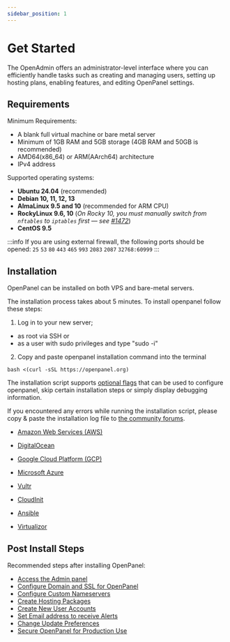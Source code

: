 ```yaml
---
sidebar_position: 1
---
```


# Get Started

The OpenAdmin offers an administrator-level interface where you can efficiently handle tasks such as creating and managing users, setting up hosting plans, enabling features, and editing OpenPanel settings.

## Requirements

Minimum Requirements:

- A blank full virtual machine or bare metal server
- Minimum of 1GB RAM and 5GB storage (4GB RAM and 50GB is recommended)
- AMD64(x86_64) or ARM(AArch64) architecture
- IPv4 address

Supported operating systems:
- **Ubuntu 24.04** (recommended)
- **Debian 10, 11, 12, 13**
- **AlmaLinux 9.5 and 10** (recommended for ARM CPU)
- **RockyLinux 9.6, 10** (*On Rocky 10, you must manually switch from `nftables` to `iptables` first — see [#1472](https://github.com/docker/for-linux/issues/1472)*)
- **CentOS 9.5**


:::info
If you are using external firewall, the following ports should be opened:  `25` `53` `80` `443` `465` `993` `2083` `2087` `32768:60999`
:::

## Installation

OpenPanel can be installed on both VPS and bare-metal servers. 

The installation process takes about 5 minutes. To install openpanel follow these steps: 

<Tabs>
  <TabItem value="openpanel-install-on-dedicated" label="Install script" default>

1. Log in to your new server;
- as root via SSH or
- as a user with sudo privileges and type "sudo -i"
2. Copy and paste openpanel installation command into the terminal
```shell
bash <(curl -sSL https://openpanel.org)
```

The installation script supports [optional flags](/install) that can be used to configure openpanel, skip certain installation steps or simply display debugging information.

If you encountered any errors while running the installation script, please copy & paste the installation log file to [the community forums](https://community.openpanel.org).

  </TabItem>
  <TabItem value="openpanel-install-on-cloud" label="Cloud">

- [Amazon Web Services (AWS)](/docs/articles/install-update/install-on-aws)
- [DigitalOcean](/docs/articles/install-update/install-on-digitalocean)
- [Google Cloud Platform (GCP)](/docs/articles/install-update/install-on-google-cloud)
- [Microsoft Azure](/docs/articles/install-update/install-on-microsoft-azure)
- [Vultr](/docs/articles/install-update/install-on-vultr)
    
  </TabItem>
  <TabItem value="openpanel-install-on-other" label="Other">

- [CloudInit](/docs/articles/install-update/install-using-cloudinit)
- [Ansible](/docs/articles/install-update/install-using-ansible)
- [Virtualizor](/docs/articles/install-update/install-on-virtualizor)

  </TabItem>  
</Tabs>


## Post Install Steps

Recommended steps after installing OpenPanel:
- [Access the Admin panel](/docs/articles/dev-experience/how-to-access-openadmin)
- [Configure Domain and SSL for OpenPanel](/docs/admin/settings/general/#set-domain-for-openpanel)
- [Configure Custom Nameservers](/docs/admin/settings/openpanel/#set-nameservers)
- [Create Hosting Packages](/docs/admin/plans/hosting_plans#create-a-plan)
- [Create New User Accounts](/docs/admin/accounts/users/#create-users)
- [Set Email address to receive Alerts](/docs/admin/notifications/#email-alerts)
- [Change Update Preferences](/docs/admin/settings/updates)
- [Secure OpenPanel for Production Use](/docs/articles/security/securing-openpanel/)
